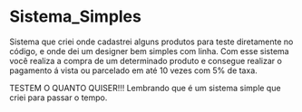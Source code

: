 # Sistema_Simples

 Sistema que criei onde cadastrei alguns produtos para teste diretamente no código, e onde dei um designer bem simples com linha.
 Com esse sistema você realiza a compra de um determinado produto e consegue realizar o pagamento á vista ou parcelado em até 10 vezes com 5% de taxa.
 
 TESTEM O QUANTO QUISER!!! 
 Lembrando que é um sistema simple que criei para passar o tempo.
